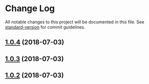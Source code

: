 # Change Log

All notable changes to this project will be documented in this file. See [standard-version](https://github.com/conventional-changelog/standard-version) for commit guidelines.

<a name="1.0.4"></a>
## [1.0.4](https://github.com/silasbw/boomware/compare/1.0.3...1.0.4) (2018-07-03)



<a name="1.0.3"></a>
## [1.0.3](https://github.com/silasbw/boomware/compare/1.0.2...1.0.3) (2018-07-03)



<a name="1.0.2"></a>
## [1.0.2](https://github.com/silasbw/boomware/compare/1.0.0...1.0.2) (2018-07-03)
